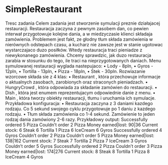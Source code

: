 # SimpleRestaurant

Tresc zadania
Celem zadania jest stworzenie symulacji preznie działajacej restauracji. Restauracja zaczyna z pewnym zasobem dan,
co pewien interwał przygotowuje kolejne dania, a w miedzyczasie klienci składaja zamówienia. Problemem jest fakt, ze
głodny tłum składa zamówienia w nierównych odstepach czasu, a kucharz nie zawsze jest w stanie ugotowac wystarczajaco
duzo posiłków. Wtedy restauracja traci pieniadze z niewykonanego zamówienia. Chcemy sprawdzic, jak duzo restauracja
zarabia w stosunku do tego, ile traci na nieprzygotowanych daniach. Menu symulowanej restauracji wyglada nastepujaco:
• Lody - 8pln,
• Gyros - 12pln,
• Tortilla - 13pln,
• Pizza - 18pln,
• Stek - 30pln.
Rozwiazanie wzorcowe składa sie z 4 klas:
• Restaurant , która przechowuje informacje o aktualnych zasobach, zarobionych oraz straconych pieniadzach.
• HungryCrowd , która odpowiada za składanie zamówien do restauracji.
• Dish , która jest enumem reprezentujacym odpowiednie danie z menu.
• Main , która tworzy obiekty restauracji, tłumu i uruchamia ich symulacje.
Przykładowa konfiguracja:
• Restauracja zaczyna z 3 daniami kazdego rodzaju. Co 5 sekund swojego cyklu przygotowuje po 1 daniu z kazdego
rodzaju.
• Tłum składa zamówienia co 1-4 sekund. Zamówienie to jeden rodzaj dania zamówiony 2-6 razy.
Przykładowy output:
Successfully ordered 5 Pizza
Couldn’t order 2 Pizza
Money earned|lost: 90|36 Current stock: 6 Steak 6 Tortilla 1 Pizza 6 IceCream 6 Gyros
Successfully ordered 4 Gyros
Couldn’t order 2 Pizza
Couldn’t order 5 Pizza
Money earned|lost: 138|162 Current stock: 7 Steak 7 Tortilla 2 Pizza 7 IceCream 3 Gyros
Couldn’t order 5 Gyros
Successfully ordered 2 Pizza
Couldn’t order 3 Pizza
Money earned|lost: 174|276 Current stock: 8 Steak 8 Tortilla 1 Pizza 8 IceCream 4 Gyros
